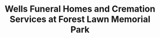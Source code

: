 ---
title: "Wells Funeral Homes and Cremation Services at Forest Lawn Memorial Park"
url: /candler/wells-funeral-homes-and-cremation-services-at-forest-lawn-memorial-park/
shop: funeral directors
---